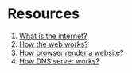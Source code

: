# Resources 

1. [What is the internet?](https://youtu.be/XE_FPEFpHt4)
2. [How the web works?](https://youtu.be/hJHvdBlSxug) 
3. [How browser render a website?](https://youtu.be/SmE4OwHztCc)
4. [How DNS server works?](https://youtu.be/mpQZVYPuDGU)

